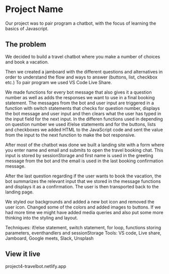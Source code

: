 # Project Name
Our project was to pair program a chatbot, with the focus of learning the basics of Javascript.
## The problem
We decided to build a travel chatbot where you make a number of choices and book a vacation.

Then we created a jamboard with the different questions and alternatives in order to understand the flow and ways to answer (buttons, list, checkbox etc.) 
To pair program we used VS Code Live Share.

We made functions for every bot message that also gives it a question number as well as adds the responses we want to use in a final booking statement. The messages from the bot and user input are triggered in a function with switch statements that checks for question number, displays the bot message and user input and then clears what the user has typed in the input field for the next input.
In the differen functions used in depending on question number we used if/else statements and for the buttons, lists and checkboxes we added HTML to the JavaScript code and sent the value from the input to the next function to make the bot responsive.

After most of the chatbot was done we built a landing site with a form where you enter name and email and submits to open the travel booking chat. 
This input is stored by sessionStorage and first name is used in the greeting message from the bot and the email is used in the last booking confirmation message.

After the last question regarding if the user wants to book the vacation, the bot summarizes the relevant input that we stored in the message functions and displays it as a confirmation. The user is then transported back to the landing page.

We styled our backgrounds and added a new bot icon and removed the user icon. Changed some of the colors and added images to buttons.
If we had more time we might have added media queries and also put some more thinking into the styling and layout.

Techniques: if/else statement, switch statement, for loop, functions storing parameters, eventhandlers and sessionStorage
Tools: VS code, Live share, Jamboard, Google meets, Slack, Unsplash

## View it live

project4-travelbot.netlify.app
